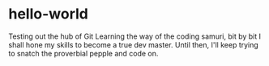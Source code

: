 # hello-world
Testing out the hub of Git
Learning the way of the coding samuri, bit by bit I shall hone my skills to become a true dev master.  Until then, I'll keep trying to snatch the proverbial pepple and code on.

